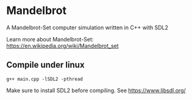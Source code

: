 # Mandelbrot

A Mandelbrot-Set computer simulation written in C++ with SDL2

Learn more about Mandelbrot-Set: https://en.wikipedia.org/wiki/Mandelbrot_set

## Compile under linux

```
g++ main.cpp -lSDL2 -pthread 
```

Make sure to install SDL2 before compiling. See https://www.libsdl.org/
